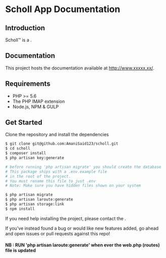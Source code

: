 # Scholl App Documentation
## Introduction  
Scholl™ is a .

## Documentation

This project hosts the documentation available at http://www.xxxxx.xx/.


## Requirements

- PHP >= 5.6
- The PHP IMAP extension
- Node.js, NPM & GULP

## Get Started

Clone the repository and install the dependencies

```sh
$ git clone git@github.com:AmaniSaid123/scholl.git
$ cd scholl
$ composer install
$ php artisan key:generate

# before running 'php artisan migrate' you should create the database
# This package ships with a .env.example file
# in the root of the project.
# You must rename this file to just .env
# Note: Make sure you have hidden files shown on your system

$ php artisan migrate
$ php artisan laroute:generate
$ php artisan storage:link
$ npm install

```
If you need help installing the project, please contact the .

If you've instead found a bug  or would like new features added, go ahead and open issues or pull requests against this repo!
#### NB : RUN 'php artisan laroute:generate' when ever the web.php (routes) file is updated

